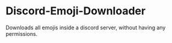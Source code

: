 # Discord-Emoji-Downloader
Downloads all emojis inside a discord server, without having any permissions.
